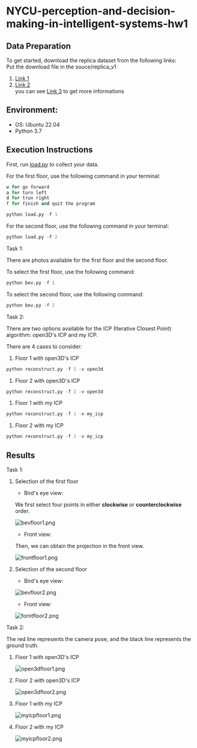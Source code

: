 # NYCU-perception-and-decision-making-in-intelligent-systems-hw1


## Data Preparation

To get started, download the replica dataset from the following links:  
Put the download file in the souce/replica_v1

1. [Link 1](https://drive.google.com/file/d/1zHA2AYRtJOmlRaHNuXOvC_OaVxHe56M4/view?usp=sharing)
2. [Link 2](https://github.com/facebookresearch/Replica-Dataset)  
you can see [Link 3](https://github.com/HCIS-Lab/pdm-f23) to get more informations

## Environment:

- OS: Ubuntu 22.04
- Python 3.7

## Execution Instructions

First, run [load.py](http://load.py/) to collect your data.

For the first floor, use the following command in your terminal:  
```python
w for go forward  
a for turn left  
d for trun right  
f for finish and quit the program

```


```python
python load.py -f 1

```

For the second floor, use the following command in your terminal:

```python
python load.py -f 2

```

Task 1:

There are photos available for the first floor and the second floor.

To select the first floor, use the following command:

```python
python bev.py -f 1

```

To select the second floor, use the following command:

```python
python bev.py -f 2

```

Task 2:

There are two options available for the ICP (Iterative Closest Point) algorithm: open3D's ICP and my ICP.

There are 4 cases to consider:

1. Floor 1 with open3D's ICP

```python
python reconstruct.py -f 1 -v open3d

```

1. Floor 2 with open3D's ICP

```python
python reconstruct.py -f 2 -v open3d

```

1. Floor 1 with my ICP

```python
python reconstruct.py -f 1 -v my_icp

```

1. Floor 2 with my ICP

```python
python reconstruct.py -f 2 -v my_icp

```

## Results

Task 1:

1. Selection of the first floor
    - Bird's eye view:
    
    We first select four points in either **clockwise** or **counterclockwise** order.
    
    ![bevfloor1.png](https://github.com/randy2332/NYCU-perception-and-decision-making-in-intelligent-systems-hw1/blob/main/pictures/bevfloor1.png)
    
    - Front view:
    
    Then, we can obtain the projection in the front view.
    
    ![frontfloor1.png](https://github.com/randy2332/NYCU-perception-and-decision-making-in-intelligent-systems-hw1/blob/main/pictures/frontfloor1.png)
    
2. Selection of the second floor
    - Bird's eye view:
    
    ![bevfloor2.png](https://github.com/randy2332/NYCU-perception-and-decision-making-in-intelligent-systems-hw1/blob/main/pictures/bevfloor2.png)
    
    - Front view:
    
    ![forntfloor2.png](https://github.com/randy2332/NYCU-perception-and-decision-making-in-intelligent-systems-hw1/blob/main/pictures/forntfloor2.png)
    

Task 2:

The red line represents the camera pose, and the black line represents the ground truth.

1. Floor 1 with open3D's ICP
    
    ![open3dfloor1.png](https://github.com/randy2332/NYCU-perception-and-decision-making-in-intelligent-systems-hw1/blob/main/pictures/open3dfloor1.png)
    
2. Floor 2 with open3D's ICP
    
    ![open3dfloor2.png](https://github.com/randy2332/NYCU-perception-and-decision-making-in-intelligent-systems-hw1/blob/main/pictures/open3dfloor2.png)
    
3. Floor 1 with my ICP
    
    ![myicpfloor1.png](https://github.com/randy2332/NYCU-perception-and-decision-making-in-intelligent-systems-hw1/blob/main/pictures/myicpfloor1.png)
    
4. Floor 2 with my ICP
    
    ![myicpfloor2.png](https://github.com/randy2332/NYCU-perception-and-decision-making-in-intelligent-systems-hw1/blob/main/pictures/myicpfloor2.png)
